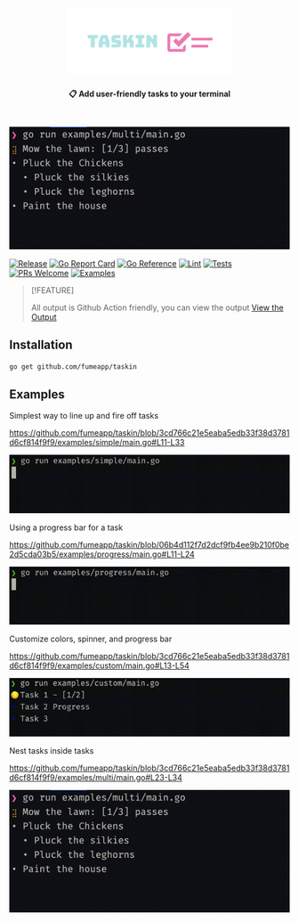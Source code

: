 <h1 align="center">
    <img src="https://github.com/fumeapp/taskin/raw/main/taskin.png" width="300" />
 <br />
</h1>

<p align="center"><strong>📋 Add user-friendly tasks to your terminal </strong></p>
<br />

![Multi](/multi.gif)


[![Release](https://img.shields.io/github/v/release/fumeapp/taskin)](https://github.com/fumeapp/taskin/releases)
[![Go Report Card](https://goreportcard.com/badge/github.com/fumeapp/taskin)](https://goreportcard.com/report/github.com/fumeapp/taskin)
[![Go Reference](https://pkg.go.dev/badge/github.com/fumeapp/taskin.svg)](https://pkg.go.dev/github.com/fumeapp/taskin)
[![Lint](https://github.com/fumeapp/taskin/actions/workflows/lint.yml/badge.svg)](https://github.com/fumeapp/taskin/actions/workflows/lint.yml)
[![Tests](https://github.com/fumeapp/taskin/actions/workflows/test.yml/badge.svg)](https://github.com/fumeapp/taskin/actions/workflows/test.yml)
[![PRs Welcome](https://img.shields.io/badge/PRs-welcome-brightgreen.svg)](https://github.com/fumeapp/taskin/pulls)
[![Examples](https://github.com/fumeapp/taskin/actions/workflows/examples.yml/badge.svg)](https://github.com/fumeapp/taskin/actions/workflows/examples.yml)


> [!FEATURE]
>
> All output is Github Action friendly, you can view the output 
> [View the Output](https://github.com/fumeapp/taskin/actions/workflows/examples.yml)



## Installation

```bash
go get github.com/fumeapp/taskin
```

## Examples

Simplest way to line up and fire off tasks

https://github.com/fumeapp/taskin/blob/3cd766c21e5eaba5edb33f38d3781d6cf814f9f9/examples/simple/main.go#L11-L33

![Simple](/simple.gif)


Using a progress bar for a task

https://github.com/fumeapp/taskin/blob/06b4d112f7d2dcf9fb4ee9b210f0be2d5cda03b5/examples/progress/main.go#L11-L24

![Progress](/progress.gif)


Customize colors, spinner, and progress bar

https://github.com/fumeapp/taskin/blob/3cd766c21e5eaba5edb33f38d3781d6cf814f9f9/examples/custom/main.go#L13-L54

![Custom](/custom.gif)



Nest tasks inside tasks

https://github.com/fumeapp/taskin/blob/3cd766c21e5eaba5edb33f38d3781d6cf814f9f9/examples/multi/main.go#L23-L34

![Multi](/multi.gif)

